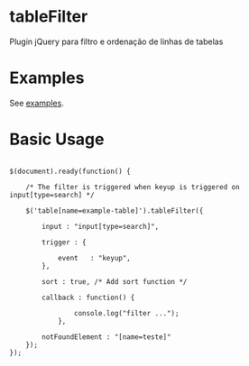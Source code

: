 ﻿# tableFilter
Plugin jQuery para filtro e ordenação de linhas de tabelas
# Examples
See <a href="https://github.com/lenonmauer/tableFilter/tree/master/examples/">examples</a>.
# Basic Usage
<pre>
<code>
$(document).ready(function() {
	
	/* The filter is triggered when keyup is triggered on input[type=search] */

	$('table[name=example-table]').tableFilter({
		
		input : "input[type=search]",
			
		trigger : {
			
			event 	: "keyup",
		},

		sort : true, /* Add sort function */
			
		callback : function() {
        
          		console.log("filter ...");
        	},

		notFoundElement : "[name=teste]"
	});
});
</code>
</pre>
